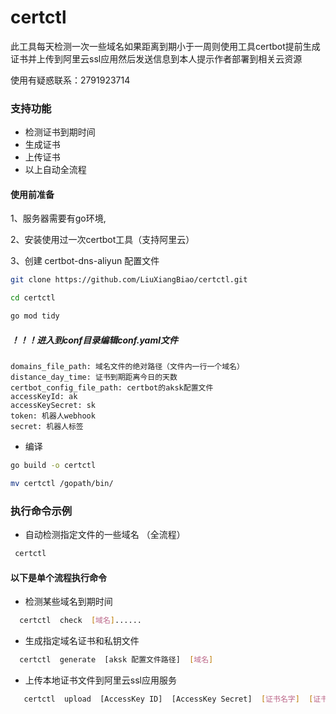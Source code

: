# certctl
此工具每天检测一次一些域名如果距离到期小于一周则使用工具certbot提前生成证书并上传到阿里云ssl应用然后发送信息到本人提示作者部署到相关云资源

使用有疑惑联系：2791923714

### 支持功能

- 检测证书到期时间
- 生成证书
- 上传证书
- 以上自动全流程

#### 使用前准备
1、服务器需要有go环境,

2、安装使用过一次certbot工具（支持阿里云）

3、创建 certbot-dns-aliyun 配置文件

```bash
git clone https://github.com/LiuXiangBiao/certctl.git
```
```bash
cd certctl
```
```bash
go mod tidy
```
##### ！！！进入到conf目录编辑conf.yaml文件 
```
domains_file_path: 域名文件的绝对路径（文件内一行一个域名）
distance_day_time: 证书到期距离今日的天数
certbot_config_file_path: certbot的aksk配置文件
accessKeyId: ak
accessKeySecret: sk
token: 机器人webhook
secret: 机器人标签
```

- 编译
```bash
go build -o certctl
```
```bash
mv certctl /gopath/bin/
```
### 执行命令示例
- 自动检测指定文件的一些域名 （全流程）
```bash
 certctl  
```

#### 以下是单个流程执行命令

- 检测某些域名到期时间
```bash
  certctl  check  [域名]......
```

- 生成指定域名证书和私钥文件
```bash
  certctl  generate  [aksk 配置文件路径]  [域名]
```

- 上传本地证书文件到阿里云ssl应用服务
```bash
   certctl  upload  [AccessKey ID]  [AccessKey Secret]  [证书名字]  [证书文件路径]  [私钥文件路径]
```

